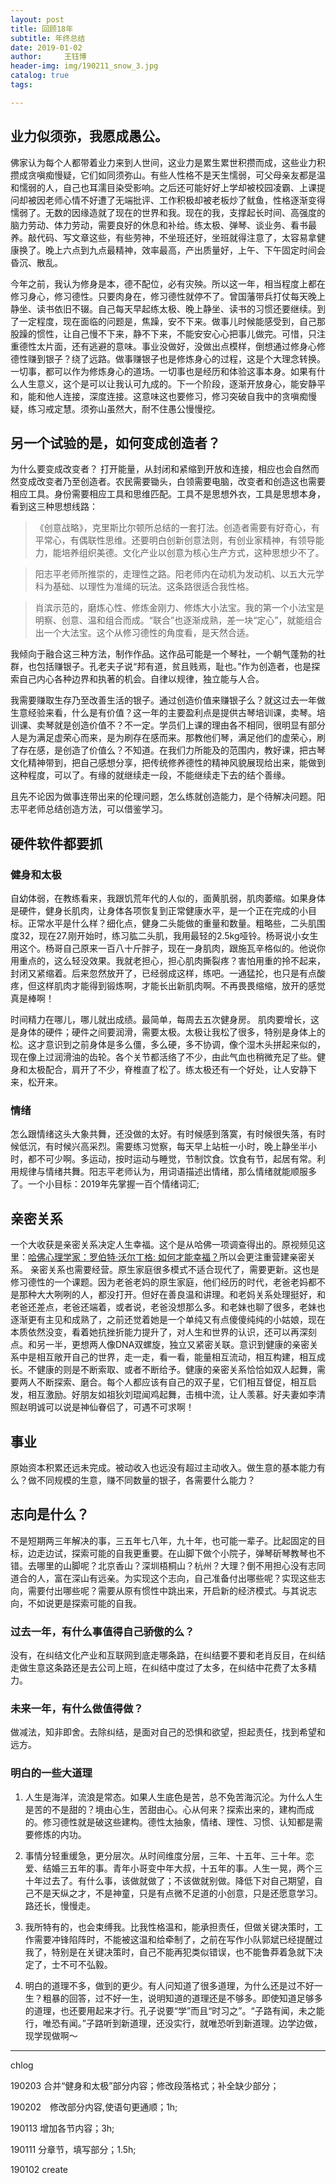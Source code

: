 ```yaml
--- 
layout: post 
title: 回顾18年
subtitle: 年终总结
date: 2019-01-02
author:     王钰博 
header-img: img/190211_snow_3.jpg 
catalog: true 
tags: 

--- 
```

## 业力似须弥，我愿成愚公。
佛家认为每个人都带着业力来到人世间，这业力是累生累世积攒而成，这些业力积攒成贪嗔痴慢疑，它们如同须弥山。有些人性格不是天生懦弱，可父母亲友都是温和懦弱的人，自己也耳濡目染受影响。之后还可能好好上学却被校园凌霸、上课提问却被因老师心情不好遭了无端批评、工作积极却被老板炒了鱿鱼，性格逐渐变得懦弱了。无数的因缘造就了现在的世界和我。现在的我，支撑起长时间、高强度的脑力劳动、体力劳动，需要良好的休息和补给。练太极、弹琴、谈业务、看书最养。敲代码、写文章这些，有些劳神，不坐班还好，坐班就得注意了，太容易拿健康换了。晚上六点到九点最精神，效率最高，产出质量好，上午、下午固定时间会昏沉、散乱。

今年之前，我认为修身是本，德不配位，必有灾殃。所以这一年，相当程度上都在修习身心，修习德性。只要肉身在，修习德性就停不了。曾国藩带兵打仗每天晚上静坐、读书依旧不辍。自己每天早起练太极、晚上静坐、读书的习惯还要继续。到了一定程度，现在面临的问题是，焦躁，安不下来。做事儿时候能感受到，自己那股躁的惯性，让自己慢不下来，静不下来，不能安安心心把事儿做完。可惜，只注重德性太片面，还有逃避的意味。事业没做好，没做出点模样，倒想通过修身心修德性赚到银子？绕了远路。做事赚银子也是修炼身心的过程，这是个大理念转换。一切事，都可以作为修炼身心的道场。一切事也是经历和体验这事本身。如果有什么人生意义，这个是可以让我认可九成的。下一个阶段，逐渐开放身心，能安静平和，能和他人连接，深度连接。这意味这也要修习，修习突破自我中的贪嗔痴慢疑，练习戒定慧。须弥山虽然大，耐不住愚公慢慢挖。


## 另一个试验的是，如何变成创造者？

为什么要变成改变者？
打开能量，从封闭和紧缩到开放和连接，相应也会自然而然变成改变者乃至创造者。农民需要锄头，白领需要电脑，改变者和创造这也需要相应工具。身份需要相应工具和思维匹配。工具不是思想外衣，工具是思想本身，看到这三种思想线路：
> 《创意战略》，克里斯比尔顿所总结的一套打法。创造者需要有好奇心，有平常心，有偶联性思维。还要明白创新创意法则，有创业家精神，有领导能力，能培养组织美德。文化产业以创意为核心生产方式，这种思想少不了。

> 阳志平老师所推崇的，走理性之路。阳老师内在动机为发动机、以五大元学科为基础、以理性为准绳的玩法。这条路很适合我性格。

> 肖滨示范的，磨炼心性、修炼金刚力、修炼大小法宝。我的第一个小法宝是明察、创意、温和组合而成。“联合”也逐渐成熟，差一块“定心”，就能组合出一个大法宝。这个从修习德性的角度看，是天然合适。


我倾向于融合这三种方法，制作作品。这作品可能是一个琴社，一个朝气蓬勃的社群，也包括赚银子。孔老夫子说“邦有道，贫且贱焉，耻也。”作为创造者，也是探索自己内心各种边界和执著的机会。自律以规律，独立能与人合。

我需要赚取生存乃至改善生活的银子。通过创造价值来赚银子么？就这过去一年做生意经验来看，什么是有价值？这一年的主要盈利点是提供古琴培训课，卖琴。培训课、卖琴就是创造价值不？不一定。学员们上课的理由各不相同，很明显有部分人是为满足虚荣心而来，是为刷存在感而来。那教他们琴，满足他们的虚荣心，刷了存在感，是创造了价值么？不知道。在我们力所能及的范围内，教好课，把古琴文化精神带到，把自己感想分享，把传统修养德性的精神风貌展现给出来，能做到这种程度，可以了。有缘的就继续走一段，不能继续走下去的结个善缘。

且先不论因为做事连带出来的伦理问题，怎么练就创造能力，是个待解决问题。阳志平老师总结创造方法，可以借鉴学习。



## 硬件软件都要抓
### 健身和太极
自幼体弱，在教练看来，我跟饥荒年代的人似的，面黄肌弱，肌肉萎缩。如果身体是硬件，健身长肌肉，让身体各项恢复到正常健康水平，是一个正在完成的小目标。正常水平是什么样？细化点，健身二头能做的重量和数量。粗略些，二头肌围度32，现在27.刚开始时，练习肱二头肌，我用最轻的2.5kg哑铃。杨哥说小女生用这个。杨哥自己原来一百八十斤胖子，现在一身肌肉，跟施瓦辛格似的。他说你用重点的，这么轻没效果。我就老担心，担心肌肉撕裂疼？害怕用重的拎不起来，封闭又紧缩着。后来忽然放开了，已经弱成这样，练吧。一通猛抡，也只是有点酸疼，但这样肌肉才能得到锻炼啊，才能长出新肌肉啊。不再畏畏缩缩，放开的感觉真是棒啊！

时间精力在哪儿，哪儿就出成绩。最简单，每周去五次健身房。
肌肉要增长，这是身体的硬件；硬件之间要润滑，需要太极。太极让我松了很多，特别是身体上的松。这才意识到之前身体是多么僵，多么硬，多不协调，像个湿木头拼起来似的，现在像上过润滑油的齿轮。各个关节都活络了不少，由此气血也稍微充足了些。健身和太极配合，肩开了不少，脊椎直了松了。练太极还有一个好处，让人安静下来，松开来。


### 情绪
怎么跟情绪这头大象共舞，还没做的太好。有时候感到落寞，有时候很失落，有时候低沉，有时候兴高采烈。需要练习觉察，每天早上站桩一小时，晚上静坐半小时，都不可少啊。多运动，按时运动与睡觉，节制饮食。饮食有节，起居有常。利用规律与情绪共舞。阳志平老师认为，用词语描述出情绪，那么情绪就能顺服多了。一个小目标：2019年先掌握一百个情绪词汇;

## 亲密关系
一个大收获是亲密关系决定人生幸福。这个是从哈佛一项调查得出的。原视频见这里：[哈佛心理学家：罗伯特·沃尔丁格: 如何才能幸福？](https://go.ted.com/CefP)所以会更注重营建亲密关系。
亲密关系也需要经营。原生家庭很多模式不适合现代了，需要更新。这也是修习德性的一个课题。因为老爸老妈的原生家庭，他们经历的时代，老爸老妈都不是那种大大咧咧的人，都没打开。但好在善良温和讲理。和老妈关系处理挺好，和老爸还差点，老爸还端着，或者说，老爸没想那么多。和老妹也聊了很多，老妹也逐渐更有主见和成熟了，之前还觉着她是一个单纯又有点傻傻纯纯的小姑娘，现在本质依然没变，看着她抗挫折能力提升了，对人生和世界的认识，还可以再深刻点。和另一半，更想两人像DNA双螺旋，独立又紧密关联。意识到健康的亲密关系中是相互敞开自己的世界，走一走，看一看，能量相互流动，相互构建，相互成长。不健康的则是不断索取、或者不断给予。健康的亲密关系恰恰如双人起舞，需要两人不断探索、磨合。每个人都应该有自己的双子星，它们相互督促，相互启发，相互激励。好朋友如祖狄刘琨闻鸡起舞，击楫中流，让人羡慕。好夫妻如李清照赵明诚可以说是神仙眷侣了，可遇不可求啊！

## 事业

原始资本积累还远未完成。被动收入也远没有超过主动收入。做生意的基本能力有么？做不同规模的生意，赚不同数量的银子，各需要什么能力？

## 志向是什么？
不是短期两三年解决的事，三五年七八年，九十年，也可能一辈子。比起固定的目标，边走边试，探索可能的自我更重要。在山脚下做个小院子，弹琴斫琴教琴也不错。去哪里的山脚呢？北京香山？深圳梧桐山？杭州？大理？倒不用担心没有志同道合的人，富在深山有远亲。为实现这个志向，自己准备付出哪些呢？实现这些志向，需要付出哪些呢？需要从原有惯性中跳出来，开启新的经济模式。与其说志向，不如说更是探索可能的自我。

### 过去一年，有什么事值得自己骄傲的么？
没有，在纠结文化产业和互联网到底走哪条路，在纠结要不要和老肖反目，在纠结走做生意这条路还是去公司上班，在纠结中度过了太多，在纠结中花费了太多精力。

### 未来一年，有什么做值得做？
做减法，知非即舍。去除纠结，是面对自己的恐惧和欲望，担起责任，找到希望和远方。


### 明白的一些大道理
1. 人生是海洋，流浪是常态。如果人生底色是苦，总不免苦海沉沦。为什么人生是苦的不是甜的？境由心生，苦甜由心。心从何来？探索出来的，建构而成的。修习德性就是破这些建构。德性太抽象，情绪、理性、习惯、认知都是需要修炼的内功。

2. 事情分轻重缓急，更分层次。从时间维度分层，三年、十五年、三十年。恋爱、结婚三五年的事。青年小哥变中年大叔，十五年的事。人生一晃，两个三十年过去了。有什么事，该做就做了；不该做就别做。降低下对自己期望，自己不是天纵之才，不是神童，只是有点微不足道的小创意，只是还愿意学习。路还长，慢慢走。

3. 我所特有的，也会束缚我。比我性格温和，能承担责任，但做关键决策时，工作需要冲锋陷阵时，不能被这温和给牵制了，之前在写作小队郭斌已经提醒过我了，特别是在关键决策时，自己不能再犯类似错误，也不能鲁莽着急就下决定了，士不可不弘毅。

4. 明白的道理不多，做到的更少。有人问知道了很多道理，为什么还是过不好一生？粗暴的回答，过不好一生，说明知道的道理还是不够多。即使知道足够多的道理，也还要用起来才行。孔子说要“学”而且“时习之”。“子路有闻，未之能行，唯恐有闻。”子路听到新道理，还没实行，就唯恐听到新道理。边学边做，现学现做啊～

---
chlog

190203 合并“健身和太极”部分内容；修改段落格式；补全缺少部分；

190202　修改部分内容,使语句更通顺；1h; 

190113 增加各节内容；3h;

190111 分章节，填写部分；1.5h;

190102 create















